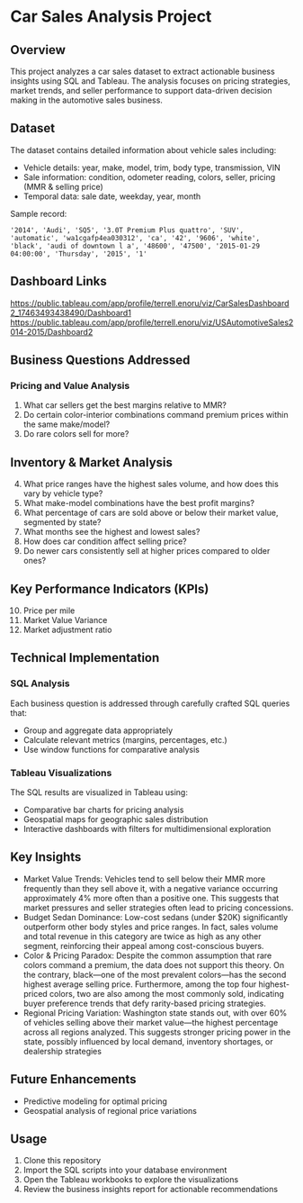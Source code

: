 # Car Sales Analysis Project

## Overview
This project analyzes a car sales dataset to extract actionable business insights using SQL and Tableau. The analysis focuses on pricing strategies, market trends, and seller performance to support data-driven decision making in the automotive sales business.

## Dataset
The dataset contains detailed information about vehicle sales including:

- Vehicle details: year, make, model, trim, body type, transmission, VIN
- Sale information: condition, odometer reading, colors, seller, pricing (MMR & selling price)
- Temporal data: sale date, weekday, year, month

Sample record:
```
'2014', 'Audi', 'SQ5', '3.0T Premium Plus quattro', 'SUV', 'automatic', 'wa1cgafp4ea030312', 'ca', '42', '9606', 'white', 'black', 'audi of downtown l a', '48600', '47500', '2015-01-29 04:00:00', 'Thursday', '2015', '1'
```
## Dashboard Links
https://public.tableau.com/app/profile/terrell.enoru/viz/CarSalesDashboard2_17463493438490/Dashboard1
https://public.tableau.com/app/profile/terrell.enoru/viz/USAutomotiveSales2014-2015/Dashboard2

## Business Questions Addressed

### Pricing and Value Analysis
1. What car sellers get the best margins relative to MMR?
2. Do certain color-interior combinations command premium prices within the same make/model?
3. Do rare colors sell for more?
## Inventory & Market Analysis
4. What price ranges have the highest sales volume, and how does this vary by vehicle type?
5. What make-model combinations have the best profit margins?
6. What percentage of cars are sold above or below their market value, segmented by state?
7. What months see the highest and lowest sales?
8. How does car condition affect selling price?
9. Do newer cars consistently sell at higher prices compared to older ones?
## Key Performance Indicators (KPIs)
10. Price per mile
11. Market Value Variance
12. Market adjustment ratio

## Technical Implementation

### SQL Analysis
Each business question is addressed through carefully crafted SQL queries that:
- Group and aggregate data appropriately
- Calculate relevant metrics (margins, percentages, etc.)
- Use window functions for comparative analysis

### Tableau Visualizations
The SQL results are visualized in Tableau using:
- Comparative bar charts for pricing analysis
- Geospatial maps for geographic sales distribution
- Interactive dashboards with filters for multidimensional exploration


## Key Insights
- Market Value Trends: Vehicles tend to sell below their MMR more frequently than they sell above it, with a negative variance occurring approximately 4% more often than a positive one. This suggests that market pressures and seller strategies often lead to pricing concessions.
- Budget Sedan Dominance: Low-cost sedans (under $20K) significantly outperform other body styles and price ranges. In fact, sales volume and total revenue in this category are twice as high as any other segment, reinforcing their appeal among cost-conscious buyers.
- Color & Pricing Paradox: Despite the common assumption that rare colors command a premium, the data does not support this theory. On the contrary, black—one of the most prevalent colors—has the second highest average selling price. Furthermore, among the top four highest-priced colors, two are also among the most commonly sold, indicating buyer preference trends that defy rarity-based pricing strategies.
- Regional Pricing Variation: Washington state stands out, with over 60% of vehicles selling above their market value—the highest percentage across all regions analyzed. This suggests stronger pricing power in the state, possibly influenced by local demand, inventory shortages, or dealership strategies

## Future Enhancements
- Predictive modeling for optimal pricing
- Geospatial analysis of regional price variations

## Usage
1. Clone this repository
2. Import the SQL scripts into your database environment
3. Open the Tableau workbooks to explore the visualizations
4. Review the business insights report for actionable recommendations



